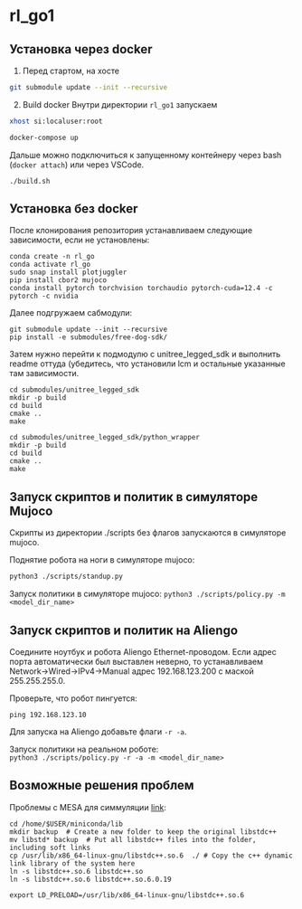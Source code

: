 # rl_go1

## Установка через docker

1. Перед стартом, на хосте
```bash
git submodule update --init --recursive
```

2. Build docker
Внутри директории ```rl_go1``` запускаем
```bash
xhost si:localuser:root

docker-compose up
```

Дальше можно подключиться к запущенному контейнеру через bash (`docker attach`) или через VSCode.

```
./build.sh
```

## Установка без docker

После клонирования репозитория устанавливаем следующие зависимости, если не установлены:
```
conda create -n rl_go
conda activate rl_go
sudo snap install plotjuggler
pip install cbor2 mujoco
conda install pytorch torchvision torchaudio pytorch-cuda=12.4 -c pytorch -c nvidia
```
Далее подгружаем сабмодули:
```
git submodule update --init --recursive
pip install -e submodules/free-dog-sdk/
```
Затем нужно перейти к подмодулю с unitree_legged_sdk и выполнить readme оттуда (убедитесь, что установили lcm и остальные указанные там зависимости. 
```
cd submodules/unitree_legged_sdk
mkdir -p build
cd build
cmake ..
make 

cd submodules/unitree_legged_sdk/python_wrapper
mkdir -p build
cd build
cmake ..
make 
```

## Запуск скриптов и политик в симуляторе Mujoco

Скрипты из директории ./scripts без флагов запускаются в симуляторе mujoco. 

Поднятие робота на ноги в симуляторе mujoco:
```bash
python3 ./scripts/standup.py
```

Запуск политики в симуляторе mujoco: 
```python3 ./scripts/policy.py -m <model_dir_name>```

## Запуск скриптов и политик на Aliengo

Соедините ноутбук и робота Aliengo Ethernet-проводом. Если адрес порта автоматически был выставлен неверно, то устанавливаем Network->Wired->IPv4->Manual адрес 192.168.123.200 с маской 255.255.255.0.

Проверьте, что робот пингуется:

```ping 192.168.123.10```

Для запуска на Aliengo добавьте флаги `-r -a`.

Запуск политики на реальном роботе:  
```python3 ./scripts/policy.py -r -a -m <model_dir_name>```

## Возможные решения проблем

Проблемы с MESA для симмуляции [link](https://stackoverflow.com/questions/72110384/libgl-error-mesa-loader-failed-to-open-iris):
```
cd /home/$USER/miniconda/lib
mkdir backup  # Create a new folder to keep the original libstdc++
mv libstd* backup  # Put all libstdc++ files into the folder, including soft links
cp /usr/lib/x86_64-linux-gnu/libstdc++.so.6  ./ # Copy the c++ dynamic link library of the system here
ln -s libstdc++.so.6 libstdc++.so
ln -s libstdc++.so.6 libstdc++.so.6.0.19
```

```
export LD_PRELOAD=/usr/lib/x86_64-linux-gnu/libstdc++.so.6
```